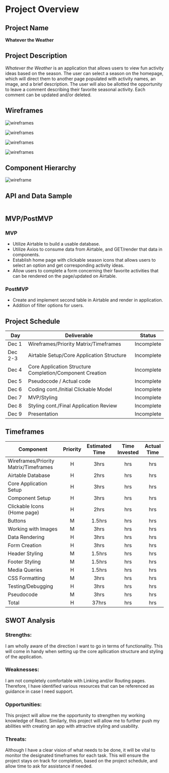 # Project Overview

## Project Name

<strong>Whatever the Weather</strong>

## Project Description

<em>Whatever the Weather</em> is an application that allows users to view fun activity ideas based on the season. The user can select a season on the homepage, which will direct them to another page populated with activity names, an image, and a brief description. The user will also be allotted the opportunity to leave a comment describing their favorite seasonal activity. Each comment can be updated and/or deleted.

## Wireframes

![wireframes](https://res.cloudinary.com/kacloud20/image/upload/v1638419450/Project%202/wireframe1_c2oor5.png)

![wireframes](https://res.cloudinary.com/kacloud20/image/upload/v1638419472/Project%202/wireframe2_dwp9sc.png)

![wireframes](https://res.cloudinary.com/kacloud20/image/upload/v1638419389/Project%202/mobile_wireframe1_i5mk1k.png)

![wireframes](https://res.cloudinary.com/kacloud20/image/upload/v1638419428/Project%202/mobile_wireframe2_cotygt.png)

## Component Hierarchy

![wireframe](https://res.cloudinary.com/kacloud20/image/upload/v1638422834/Project%202/comp_hierarchy_twmlmk.png)

## API and Data Sample

```json

```

## MVP/PostMVP

### MVP

- Utilize Airtable to build a usable database.
- Utilize Axios to consume data from Airtable, and GET/render that data in components.
- Establish home page with clickable season icons that allows users to select an option and get corresponding activity ideas.
- Allow users to complete a form concerning their favorite activities that can be rendered on the page/updated on Airtable.

### PostMVP

- Create and implement second table in Airtable and render in application.
- Addition of filter options for users.

## Project Schedule

| Day     | Deliverable                                              | Status     |
| ------- | -------------------------------------------------------- | ---------- |
| Dec 1   | Wireframes/Priority Matrix/Timeframes                    | Incomplete |
| Dec 2-3 | Airtable Setup/Core Application Structure                | Incomplete |
| Dec 4   | Core Application Structure Completion/Component Creation | Incomplete |
| Dec 5   | Pseudocode / Actual code                                 | Incomplete |
| Dec 6   | Coding cont./Initial Clickable Model                     | Incomplete |
| Dec 7   | MVP/Styling                                              | Incomplete |
| Dec 8   | Styling cont./Final Application Review                   | Incomplete |
| Dec 9   | Presentation                                             | Incomplete |

## Timeframes

| Component                             | Priority | Estimated Time | Time Invested | Actual Time |
| ------------------------------------- | :------: | :------------: | :-----------: | :---------: |
| Wireframes/Priority Matrix/Timeframes |    H     |      3hrs      |      hrs      |     hrs     |
| Airtable Database                     |    H     |      2hrs      |      hrs      |     hrs     |
| Core Application Setup                |    H     |      3hrs      |      hrs      |     hrs     |
| Component Setup                       |    H     |      3hrs      |      hrs      |     hrs     |
| Clickable Icons (Home page)           |    H     |      2hrs      |      hrs      |     hrs     |
| Buttons                               |    M     |     1.5hrs     |      hrs      |     hrs     |
| Working with Images                   |    M     |      3hrs      |      hrs      |     hrs     |
| Data Rendering                        |    H     |      3hrs      |      hrs      |     hrs     |
| Form Creation                         |    H     |      3hrs      |      hrs      |     hrs     |
| Header Styling                        |    M     |     1.5hrs     |      hrs      |     hrs     |
| Footer Styling                        |    M     |     1.5hrs     |      hrs      |     hrs     |
| Media Queries                         |    H     |     1.5hrs     |      hrs      |     hrs     |
| CSS Formatting                        |    M     |      3hrs      |      hrs      |     hrs     |
| Testing/Debugging                     |    H     |      3hrs      |      hrs      |     hrs     |
| Pseudocode                            |    M     |      3hrs      |      hrs      |     hrs     |
| Total                                 |    H     |     37hrs      |      hrs      |     hrs     |

## SWOT Analysis

### Strengths:

I am wholly aware of the direction I want to go in terms of functionality. This will come in handy when setting up the core apllication structure and styling of the application.

### Weaknesses:

I am not completely comfortable with Linking and/or Routing pages. Therefore, I have identified various resources that can be referenced as guidance in case I need support.

### Opportunities:

This project will allow me the opportunity to strengthen my working knowledge of React. Similarly, this project will allow me to further push my abilities with creating an app with attractive styling and usability.

### Threats:

Although I have a clear vision of what needs to be done, it will be vital to monitor the designated timeframes for each task. This will ensure the project stays on track for completion, based on the project schedule, and allow time to ask for assistance if needed.
